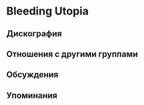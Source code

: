 # Bleeding Utopia



## Дискография


## Отношения с другими группами


## Обсуждения


## Упоминания

